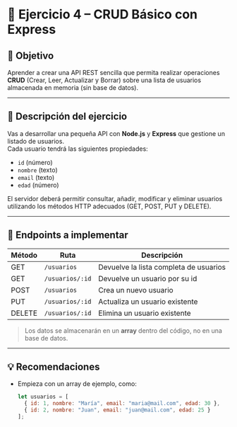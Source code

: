 # 🧩 Ejercicio 4 – CRUD Básico con Express

## 🎯 Objetivo
Aprender a crear una API REST sencilla que permita realizar operaciones **CRUD** (Crear, Leer, Actualizar y Borrar) sobre una lista de usuarios almacenada en memoria (sin base de datos).

---

## 🧱 Descripción del ejercicio
Vas a desarrollar una pequeña API con **Node.js** y **Express** que gestione un listado de usuarios.  
Cada usuario tendrá las siguientes propiedades:
- `id` (número)
- `nombre` (texto)
- `email` (texto)
- `edad` (número)

El servidor deberá permitir consultar, añadir, modificar y eliminar usuarios utilizando los métodos HTTP adecuados (GET, POST, PUT y DELETE).

---

## 🚀 Endpoints a implementar

| Método | Ruta | Descripción |
|--------|------|--------------|
| GET | `/usuarios` | Devuelve la lista completa de usuarios |
| GET | `/usuarios/:id` | Devuelve un usuario por su id |
| POST | `/usuarios` | Crea un nuevo usuario |
| PUT | `/usuarios/:id` | Actualiza un usuario existente |
| DELETE | `/usuarios/:id` | Elimina un usuario existente |

> Los datos se almacenarán en un **array** dentro del código, no en una base de datos.

---

## 💡 Recomendaciones
- Empieza con un array de ejemplo, como:
  ```js
  let usuarios = [
    { id: 1, nombre: "María", email: "maria@mail.com", edad: 30 },
    { id: 2, nombre: "Juan", email: "juan@mail.com", edad: 25 }
  ];

